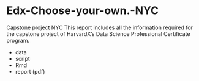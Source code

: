 # Edx-Choose-your-own.-NYC
Capstone project NYC
This report includes all the information required for the capstone project of HarvardX’s Data Science Professional Certificate program.
- data
- script
- Rmd
- report (pdf)
